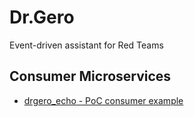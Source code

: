 # Dr.Gero
Event-driven assistant for Red Teams

## Consumer Microservices
- [drgero_echo - PoC consumer example](https://github.com/n0ncetonic/drgero_echo)
